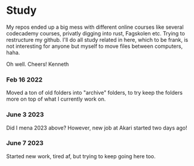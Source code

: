 # Study

My repos ended up a big mess with different online courses like several codecademy courses, privatly digging into rust, Fagskolen etc.
Trying to restructure my github. I'll do all study related in here, which to be frank, is not
interesting for anyone but myself to move files between computers, haha.

Oh well. Cheers!
Kenneth


### Feb 16 2022
Moved a ton of old folders into "archive" folders, to try keep the folders more on top of what I currently work on.

### June 3 2023
Did I mena 2023 above?
However, new job at Akari started two days ago!

### June 7 2023
Started new work, tired af, but trying to keep going here too.
